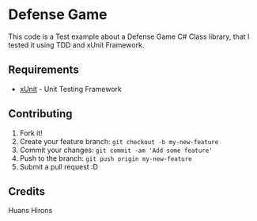 # Defense Game

This code is a Test example about a Defense Game C# Class library, that I tested it using TDD and xUnit Framework.

## Requirements

* [xUnit](https://xunit.github.io/) - Unit Testing Framework

## Contributing

1. Fork it!
2. Create your feature branch: `git checkout -b my-new-feature`
3. Commit your changes: `git commit -am 'Add some feature'`
4. Push to the branch: `git push origin my-new-feature`
5. Submit a pull request :D

## Credits

Huans Hirons